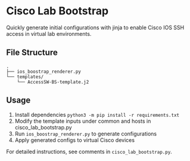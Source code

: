 # Cisco Lab Bootstrap

Quickly generate initial configurations with jinja to enable Cisco IOS SSH access in virtual lab environments.

## File Structure

```
.
├── ios_boostrap_renderer.py
└── templates/
    └── AccessSW-BS-template.j2
```

## Usage

1. Install dependencies ```python3 -m pip install -r requirements.txt```
2. Modify the template inputs under common and hosts in cisco_lab_bootstrap.py
3. Run `ios_boostrap_renderer.py` to generate configurations
4. Apply generated configs to virtual Cisco devices

For detailed instructions, see comments in `cisco_lab_bootstrap.py`.